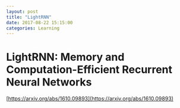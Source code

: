 ```yaml
---
layout: post
title: "LightRNN"
date: 2017-08-22 15:15:00
categories: Learning
---
```


# LightRNN: Memory and Computation-Efficient Recurrent Neural Networks

[https://arxiv.org/abs/1610.09893](https://arxiv.org/abs/1610.09893)

